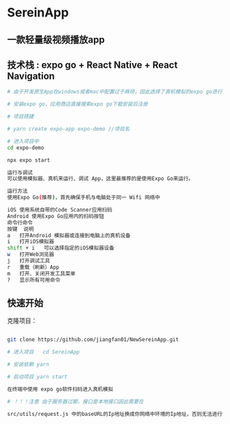 # SereinApp

## 一款轻量级视频播放app

## 技术栈 : expo go + React Native + React Navigation

``` bash
# 由于开发原生App在windows或者mac中配置过于麻烦，因此选择了真机模拟的expo go进行开发

# 安装expo go，应用商店直接搜索expo go下载安装后注册

# 项目搭建

# yarn create expo-app expo-demo //项目名

# 进入项目中
cd expo-demo

npx expo start

运行与调试
可以使用模拟器、真机来运行、调试 App，这里最推荐的是使用Expo Go来运行。

运行方法
使用Expo Go(推荐)，首先确保手机与电脑处于同一 Wifi 网络中

iOS 使用系统自带的Code Scanner应用扫码
Android 使用Expo Go应用内的扫码按钮
命令行命令
按键	说明
a	打开Android 模拟器或连接到电脑上的真机设备
i	打开iOS模拟器
shift + i	可以选择指定的iOS模拟器设备
w	打开Web浏览器
j	打开调试工具
r	重载（刷新）App
m	打开、关闭开发工具菜单
?	显示所有可用命令
```
## 快速开始

   克隆项目：

   ```bash
   
   git clone https://github.com/jiangfan01/NewSereinApp.git

   # 进入项目   cd SereinApp

   # 安装依赖 yarn

   # 启动项目 yarn start

  在终端中使用 expo go软件扫码进入真机模拟

 # ！！！注意 由于服务器过期，接口是本地接口因此需要在

 src/utils/request.js 中的baseURL的Ip地址换成你网络中环境的Ip地址，否则无法进行读取接口数据

  ```
